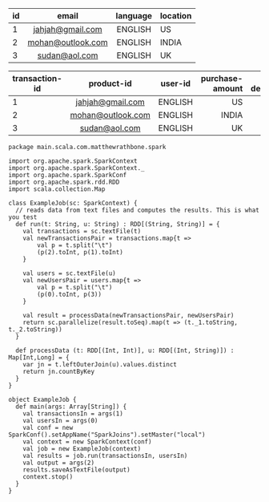 
| id        	| email         | language  |location
| ------------- |:-------------:| :--------:|---
| 1      | jahjah@gmail.com | ENGLISH | US
| 2      | mohan@outlook.com      |   ENGLISH | INDIA
| 3 | sudan@aol.com      |    ENGLISH | UK


| transaction-id| product-id| user-id| purchase-amount| item-description
| ------------- |:-------------:| :--------:|---:|---
| 1      | jahjah@gmail.com | ENGLISH | US|
| 2      | mohan@outlook.com      |   ENGLISH | INDIA|
| 3 | sudan@aol.com      |    ENGLISH | UK|






```
package main.scala.com.matthewrathbone.spark

import org.apache.spark.SparkContext
import org.apache.spark.SparkContext._
import org.apache.spark.SparkConf
import org.apache.spark.rdd.RDD
import scala.collection.Map

class ExampleJob(sc: SparkContext) {
  // reads data from text files and computes the results. This is what you test
  def run(t: String, u: String) : RDD[(String, String)] = {
    val transactions = sc.textFile(t)
	val newTransactionsPair = transactions.map{t =>                
	    val p = t.split("\t")
	    (p(2).toInt, p(1).toInt)
	}
	
	val users = sc.textFile(u)
	val newUsersPair = users.map{t =>                
	    val p = t.split("\t")
	    (p(0).toInt, p(3))
	}
	
	val result = processData(newTransactionsPair, newUsersPair)
	return sc.parallelize(result.toSeq).map(t => (t._1.toString, t._2.toString))
  } 
  
  def processData (t: RDD[(Int, Int)], u: RDD[(Int, String)]) : Map[Int,Long] = {
	var jn = t.leftOuterJoin(u).values.distinct
	return jn.countByKey
  }
}

object ExampleJob {
  def main(args: Array[String]) {
    val transactionsIn = args(1)
    val usersIn = args(0)
    val conf = new SparkConf().setAppName("SparkJoins").setMaster("local")
	val context = new SparkContext(conf)
    val job = new ExampleJob(context)
    val results = job.run(transactionsIn, usersIn)
    val output = args(2)
    results.saveAsTextFile(output)
    context.stop()
  }
}
```
